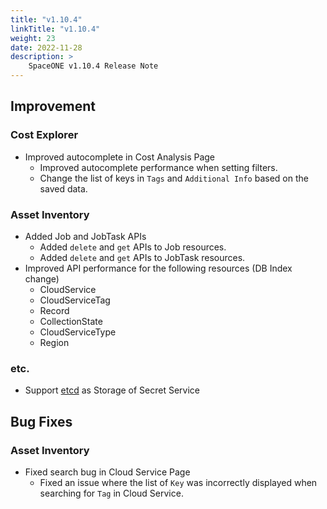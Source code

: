 ```yaml
---
title: "v1.10.4"
linkTitle: "v1.10.4"
weight: 23
date: 2022-11-28
description: >
    SpaceONE v1.10.4 Release Note
---
```


## Improvement
### Cost Explorer
- Improved autocomplete in Cost Analysis Page
  - Improved autocomplete performance when setting filters.
  - Change the list of keys in `Tags` and `Additional Info` based on the saved data.

### Asset Inventory
- Added Job and JobTask APIs
  - Added `delete` and `get` APIs to Job resources.
  - Added `delete` and `get` APIs to JobTask resources.
- Improved API performance for the following resources (DB Index change)
  - CloudService
  - CloudServiceTag
  - Record
  - CollectionState
  - CloudServiceType
  - Region

### etc.
- Support [etcd](https://etcd.io/) as Storage of Secret Service

## Bug Fixes
### Asset Inventory
- Fixed search bug in Cloud Service Page
  - Fixed an issue where the list of `Key` was incorrectly displayed when searching for `Tag` in Cloud Service. 
